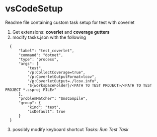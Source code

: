 # vsCodeSetup
Readme file containing custom task setup for test with coverlet

1) Get extensions: <b>coverlet</b> and <b>coverage gutters</b>
2) modify tasks.json with the following
```
  {
      "label": "test_coverlet",
      "command": "dotnet",
      "type": "process",
      "args": [
          "test",
          "/p:CollectCoverage=true",
          "/p:CoverletOutputFormat=lcov",
          "/p:CoverletOutput=./lcov.info",
          "${workspaceFolder}/<PATH TO TEST PROJECT>/<PATH TO TEST PROJECT *.csproj FILE>"
      ],
      "problemMatcher": "$msCompile",
      "group": {
          "kind": "test",
          "isDefault": true
      }
  }
```
3) possibly modify keyboard shortcut *Tasks: Run Test Task*
